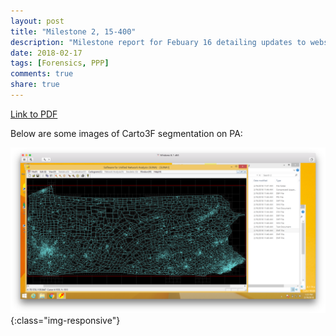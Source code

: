 ```yaml
---
layout: post
title: "Milestone 2, 15-400"
description: "Milestone report for Febuary 16 detailing updates to website and initial cartogram exploration"
date: 2018-02-17
tags: [Forensics, PPP]
comments: true
share: true
---
```


[Link to PDF](/files/MilestoneReport2.pdf)

Below are some images of Carto3F segmentation on PA:

![PA first cut with low-degrees of refinement and high tolerances](/images/PANaive.png){:class="img-responsive"}

